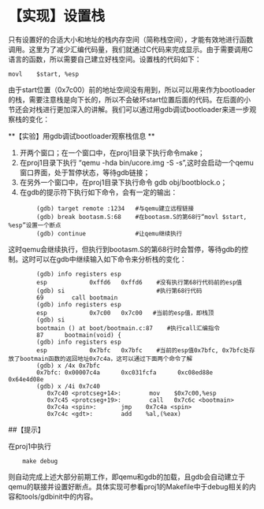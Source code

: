 # 【实现】设置栈

只有设置好的合适大小和地址的栈内存空间（简称栈空间），才能有效地进行函数调用。这里为了减少汇编代码量，我们就通过C代码来完成显示。由于需要调用C语言的函数，所以需要自己建立好栈空间。设置栈的代码如下：

	movl    $start, %esp
    
由于start位置（0x7c00）前的地址空间没有用到，所以可以用来作为bootloader的栈，需要注意栈是向下长的，所以不会破坏start位置后面的代码。在后面的小节还会对栈进行更加深入的讲解。我们可以通过用gdb调试bootloader来进一步观察栈的变化：

**【实验】用gdb调试bootloader观察栈信息 **

1. 开两个窗口；在一个窗口中，在proj1目录下执行命令make；
2. 在proj1目录下执行 “qemu -hda bin/ucore.img -S -s”,这时会启动一个qemu窗口界面，处于暂停状态，等待gdb链接；
3. 在另外一个窗口中，在proj1目录下执行命令 gdb obj/bootblock.o；
4. 在gdb的提示符下执行如下命令，会有一定的输出：
```
        (gdb) target remote :1234   #与qemu建立远程链接
        (gdb) break bootasm.S:68    #在bootasm.S的第68行“movl $start, %esp”设置一个断点
        (gdb) continue              #让qemu继续执行  
```
这时qemu会继续执行，但执行到bootasm.S的第68行时会暂停，等待gdb的控制。这时可以在gdb中继续输入如下命令来分析栈的变化：
```   
        (gdb) info registers esp
        esp            0xffd6   0xffd6    #没有执行第68行代码前的esp值
        (gdb) si                          #执行第68行代码
        69        call bootmain
        (gdb) info registers esp
        esp            0x7c00   0x7c00   #当前的esp值，即栈顶
        (gdb) si
        bootmain () at boot/bootmain.c:87    #执行call汇编指令
        87      bootmain(void) {
        (gdb) info registers esp
        esp            0x7bfc   0x7bfc    #当前的esp值0x7bfc, 0x7bfc处存放了bootmain函数的返回地址0x7c4a，这可以通过下面两个命令了解  
        (gdb) x /4x 0x7bfc                  
        0x7bfc: 0x00007c4a      0xc031fcfa      0xc08ed88e      0x64e4d08e
        (gdb) x /4i 0x7c40
           0x7c40 <protcseg+14>:        mov    $0x7c00,%esp
           0x7c45 <protcseg+19>:        call   0x7c6c <bootmain>
           0x7c4a <spin>:       jmp    0x7c4a <spin>
           0x7c4c <gdt>:        add    %al,(%eax)
```

##【提示】

在proj1中执行
```	
    make debug
```        
   则自动完成上述大部分前期工作，即qemu和gdb的加载，且gdb会自动建立于qemu的联接并设置好断点。具体实现可参看proj1的Makefile中于debug相关的内容和tools/gdbinit中的内容。

